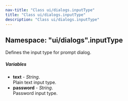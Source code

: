 ```yaml
---
nav-title: "Class ui/dialogs.inputType"
title: "Class ui/dialogs.inputType"
description: "Class ui/dialogs.inputType"
---
```

## Namespace: "ui/dialogs".inputType
Defines the input type for prompt dialog.

##### Variables
 - **text** - _String_.    
  Plain text input type.
 - **password** - _String_.    
  Password input type.